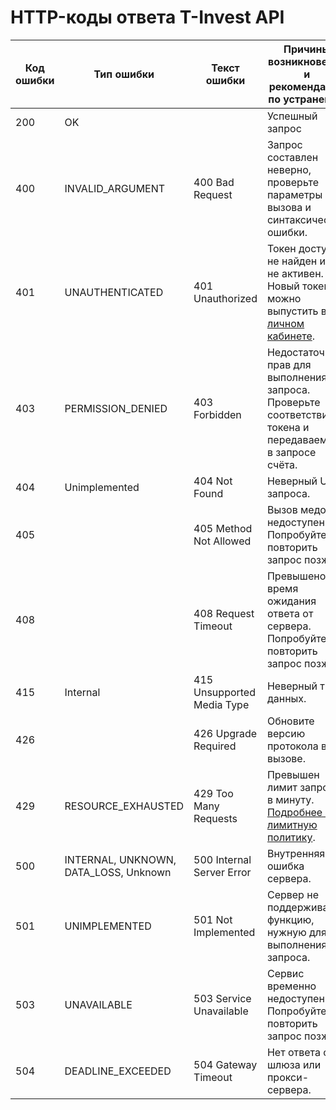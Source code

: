 # HTTP-коды ответа T-Invest API
 
|Код ошибки|Тип ошибки|Текст ошибки|Причины возникновения и </br> рекомендации по устранению|
|---|---|---|---|
200| OK | | Успешный запрос |
400|INVALID_ARGUMENT| 400 Bad Request|Запрос составлен неверно, проверьте параметры вызова и синтаксические ошибки.|
401|UNAUTHENTICATED| 401 Unauthorized|Токен доступа не найден или не активен.</br>Новый токен можно выпустить в [личном кабинете](https://www.tbank.ru/invest/settings/).|
403|PERMISSION_DENIED| 403 Forbidden|Недостаточно прав для выполнения запроса. Проверьте соответствие токена и передаваемого в запросе счёта.|
404|Unimplemented| 404 Not Found |Неверный URL запроса.|
405| |405 Method Not Allowed| Вызов медота недоступен. Попробуйте повторить запрос позже.|
408| |408 Request Timeout|Превышено время ожидания ответа от сервера. Попробуйте повторить запрос позже.|
415|Internal|415 Unsupported Media Type| Неверный тип данных. |
426| |426 Upgrade Required|Обновите версию протокола в вызове.|
429|RESOURCE_EXHAUSTED|429 Too Many Requests|Превышен лимит запросов в минуту. [Подробнее про лимитную политику](https://russianinvestments.github.io/investAPI/limits/).|
500|INTERNAL, UNKNOWN, DATA_LOSS, Unknown|500 Internal Server Error|Внутренняя ошибка сервера.|
501|UNIMPLEMENTED|501 Not Implemented|Сервер не поддерживает функцию, нужную для выполнения запроса. |
503|UNAVAILABLE|503 Service Unavailable|Сервис временно недоступен. Попробуйте повторить запрос позже.|
504|DEADLINE_EXCEEDED|504 Gateway Timeout|Нет ответа от шлюза или прокси-сервера.|